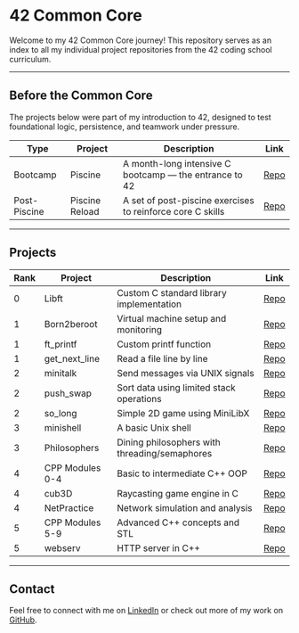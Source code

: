 # 42 Common Core

Welcome to my 42 Common Core journey! This repository serves as an index to all my individual project repositories from the 42 coding school curriculum.

---

## Before the Common Core

The projects below were part of my introduction to 42, designed to test foundational logic, persistence, and teamwork under pressure.

| Type           | Project         | Description                                                                | Link                                      |
|----------------|------------------|----------------------------------------------------------------------------|-------------------------------------------|
| Bootcamp       | Piscine          | A month-long intensive C bootcamp — the entrance to 42                    | [Repo](https://github.com/ghjoaorodrigues/42-C_Piscine) |
| Post-Piscine   | Piscine Reload   | A set of post-piscine exercises to reinforce core C skills                | [Repo](https://github.com/ghjoaorodrigues/42-C_Piscine_Reload) |

---

## Projects

| Rank | Project                | Description                                       | Link                                      |
|------|------------------------|---------------------------------------------------|-------------------------------------------|
| 0    | Libft                  | Custom C standard library implementation         | [Repo](https://github.com/ghjoaorodrigues/42-Libft) |
| 1    | Born2beroot            | Virtual machine setup and monitoring             | [Repo](https://github.com/ghjoaorodrigues/42-Born2beroot) |
| 1    | ft_printf              | Custom printf function                           | [Repo](https://github.com/ghjoaorodrigues/42-ft_printf) |
| 1    | get_next_line          | Read a file line by line                         | [Repo](https://github.com/ghjoaorodrigues/42-get_next_line) |
| 2    | minitalk               | Send messages via UNIX signals                   | [Repo](https://github.com/ghjoaorodrigues/42-minitalk) |
| 2    | push_swap              | Sort data using limited stack operations         | [Repo](https://github.com/ghjoaorodrigues/42-push_swap) |
| 2    | so_long                | Simple 2D game using MiniLibX                    | [Repo](https://github.com/ghjoaorodrigues/42-so_long) |
| 3    | minishell              | A basic Unix shell                               | [Repo](https://github.com/ghjoaorodrigues/42-minishell) |
| 3    | Philosophers           | Dining philosophers with threading/semaphores    | [Repo](https://github.com/ghjoaorodrigues/42-Philosophers) |
| 4    | CPP Modules 0-4        | Basic to intermediate C++ OOP                    | [Repo](https://github.com/ghjoaorodrigues/42-CPP_Modules_00-04) |
| 4    | cub3D                  | Raycasting game engine in C                      | [Repo](https://github.com/ghjoaorodrigues/42-cub3D) |
| 4    | NetPractice            | Network simulation and analysis                  | [Repo](https://github.com/ghjoaorodrigues/42-NetPractice) |
| 5    | CPP Modules 5-9        | Advanced C++ concepts and STL                    | [Repo](https://github.com/ghjoaorodrigues/42-cpp-modules) |
| 5    | webserv                | HTTP server in C++                               | [Repo](https://github.com/ghjoaorodrigues/webserv) |

---

## Contact

Feel free to connect with me on [LinkedIn](https://www.linkedin.com/in/injoaorodrigues) or check out more of my work on [GitHub](https://github.com/ghjoaorodrigues).
